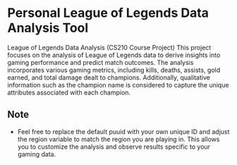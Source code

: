 # Personal League of Legends Data Analysis Tool
League of Legends Data Analysis (CS210 Course Project)
This project focuses on the analysis of League of Legends data to derive insights into gaming performance and predict match outcomes. The analysis incorporates various gaming metrics, including kills, deaths, assists, gold earned, and total damage dealt to champions. Additionally, qualitative information such as the champion name is considered to capture the unique attributes associated with each champion.

## Note

- Feel free to replace the default puuid with your own unique ID and adjust the region variable to match the region you are playing in. This allows you to customize the analysis and observe results specific to your gaming data.

